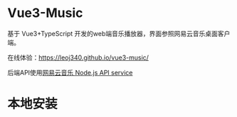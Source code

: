# Vue3-Music

基于 Vue3+TypeScript 开发的web端音乐播放器，界面参照网易云音乐桌面客户端。

在线体验：https://leoj340.github.io/vue3-music/

后端API使用[网易云音乐 Node.js API service](https://github.com/Binaryify/NeteaseCloudMusicApi)

# 本地安装


